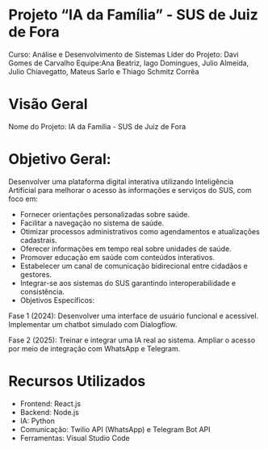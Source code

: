 # Projeto “IA da Família” - SUS de Juiz de Fora
Curso: Análise e Desenvolvimento de Sistemas
Líder do Projeto: Davi Gomes de Carvalho
Equipe:Ana Beatriz, Iago Domingues, Julio Almeida, Julio Chiavegatto, Mateus Sarlo e Thiago Schmitz Corrêa

# Visão Geral
Nome do Projeto: IA da Família - SUS de Juiz de Fora

# Objetivo Geral:
Desenvolver uma plataforma digital interativa utilizando Inteligência Artificial para melhorar o acesso às informações e serviços do SUS, com foco em:

- Fornecer orientações personalizadas sobre saúde.
- Facilitar a navegação no sistema de saúde.
- Otimizar processos administrativos como agendamentos e atualizações cadastrais.
- Oferecer informações em tempo real sobre unidades de saúde.
- Promover educação em saúde com conteúdos interativos.
- Estabelecer um canal de comunicação bidirecional entre cidadãos e gestores.
- Integrar-se aos sistemas do SUS garantindo interoperabilidade e consistência.
- Objetivos Específicos:

Fase 1 (2024):
Desenvolver uma interface de usuário funcional e acessível.
Implementar um chatbot simulado com Dialogflow.

Fase 2 (2025):
Treinar e integrar uma IA real ao sistema.
Ampliar o acesso por meio de integração com WhatsApp e Telegram.

# Recursos Utilizados
- Frontend: React.js
- Backend: Node.js
- IA: Python 
- Comunicação: Twilio API (WhatsApp) e Telegram Bot API
- Ferramentas: Visual Studio Code
